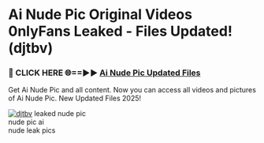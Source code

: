 # Ai Nude Pic Original Videos 0nlyFans Leaked - Files Updated! (djtbv)

<h3>🔴 CLICK HERE 🌐==►► <a href="https://tinyurl.com/52m3yx9h" rel="nofollow">Ai Nude Pic Updated Files</a></h3>

Get Ai Nude Pic and all content. Now you can access all videos and pictures of Ai Nude Pic. New Updated Files 2025!

[![djtbv](https://i.imgur.com/TnHtlc8.gif)](https://tinyurl.com/52m3yx9h)
leaked nude pic<br>
nude pic ai<br>
nude leak pics